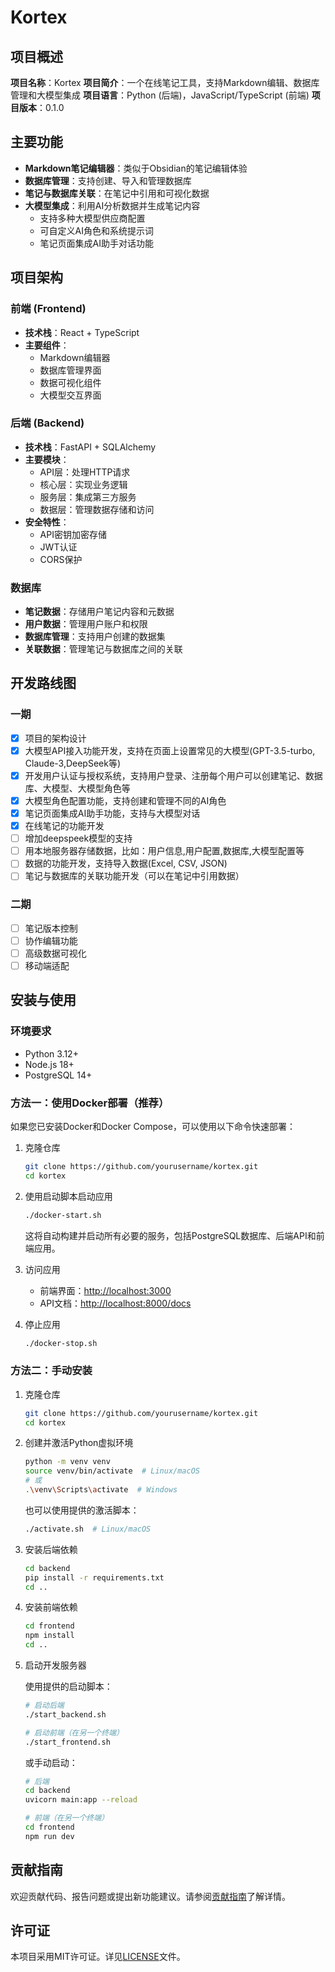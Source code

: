 # Kortex

## 项目概述

**项目名称**：Kortex
**项目简介**：一个在线笔记工具，支持Markdown编辑、数据库管理和大模型集成
**项目语言**：Python (后端)，JavaScript/TypeScript (前端)
**项目版本**：0.1.0

## 主要功能

- **Markdown笔记编辑器**：类似于Obsidian的笔记编辑体验
- **数据库管理**：支持创建、导入和管理数据库
- **笔记与数据库关联**：在笔记中引用和可视化数据
- **大模型集成**：利用AI分析数据并生成笔记内容
  - 支持多种大模型供应商配置
  - 可自定义AI角色和系统提示词
  - 笔记页面集成AI助手对话功能

## 项目架构

### 前端 (Frontend)

- **技术栈**：React + TypeScript
- **主要组件**：
  - Markdown编辑器
  - 数据库管理界面
  - 数据可视化组件
  - 大模型交互界面

### 后端 (Backend)

- **技术栈**：FastAPI + SQLAlchemy
- **主要模块**：
  - API层：处理HTTP请求
  - 核心层：实现业务逻辑
  - 服务层：集成第三方服务
  - 数据层：管理数据存储和访问
- **安全特性**：
  - API密钥加密存储
  - JWT认证
  - CORS保护

### 数据库

- **笔记数据**：存储用户笔记内容和元数据
- **用户数据**：管理用户账户和权限
- **数据库管理**：支持用户创建的数据集
- **关联数据**：管理笔记与数据库之间的关联

## 开发路线图

### 一期

- [x] 项目的架构设计
- [x] 大模型API接入功能开发，支持在页面上设置常见的大模型(GPT-3.5-turbo, Claude-3,DeepSeek等)
- [x] 开发用户认证与授权系统，支持用户登录、注册每个用户可以创建笔记、数据库、大模型、大模型角色等
- [x] 大模型角色配置功能，支持创建和管理不同的AI角色
- [x] 笔记页面集成AI助手功能，支持与大模型对话
- [x] 在线笔记的功能开发
- [ ] 增加deepspeek模型的支持
- [ ] 用本地服务器存储数据，比如：用户信息,用户配置,数据库,大模型配置等
- [ ] 数据的功能开发，支持导入数据(Excel, CSV, JSON)
- [ ] 笔记与数据库的关联功能开发（可以在笔记中引用数据）

### 二期

- [ ] 笔记版本控制
- [ ] 协作编辑功能
- [ ] 高级数据可视化
- [ ] 移动端适配

## 安装与使用

### 环境要求

- Python 3.12+
- Node.js 18+
- PostgreSQL 14+

### 方法一：使用Docker部署（推荐）

如果您已安装Docker和Docker Compose，可以使用以下命令快速部署：

1. 克隆仓库

   ```bash
   git clone https://github.com/yourusername/kortex.git
   cd kortex
   ```

2. 使用启动脚本启动应用

   ```bash
   ./docker-start.sh
   ```

   这将自动构建并启动所有必要的服务，包括PostgreSQL数据库、后端API和前端应用。

3. 访问应用

   - 前端界面：[http://localhost:3000](http://localhost:3000)
   - API文档：[http://localhost:8000/docs](http://localhost:8000/docs)

4. 停止应用

   ```bash
   ./docker-stop.sh
   ```

### 方法二：手动安装

1. 克隆仓库

   ```bash
   git clone https://github.com/yourusername/kortex.git
   cd kortex
   ```

2. 创建并激活Python虚拟环境

   ```bash
   python -m venv venv
   source venv/bin/activate  # Linux/macOS
   # 或
   .\venv\Scripts\activate  # Windows
   ```

   也可以使用提供的激活脚本：

   ```bash
   ./activate.sh  # Linux/macOS
   ```

3. 安装后端依赖

   ```bash
   cd backend
   pip install -r requirements.txt
   cd ..
   ```

4. 安装前端依赖

   ```bash
   cd frontend
   npm install
   cd ..
   ```

5. 启动开发服务器

   使用提供的启动脚本：

   ```bash
   # 启动后端
   ./start_backend.sh

   # 启动前端（在另一个终端）
   ./start_frontend.sh
   ```

   或手动启动：

   ```bash
   # 后端
   cd backend
   uvicorn main:app --reload

   # 前端（在另一个终端）
   cd frontend
   npm run dev
   ```

## 贡献指南

欢迎贡献代码、报告问题或提出新功能建议。请参阅[贡献指南](docs/CONTRIBUTING.md)了解详情。

## 许可证

本项目采用MIT许可证。详见[LICENSE](LICENSE)文件。
